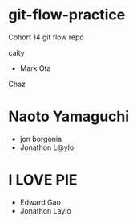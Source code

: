 # git-flow-practice
Cohort 14 git flow repo


caity




- Mark Ota


Chaz
# Naoto Yamaguchi

- jon borgonia
- Jonathon L@ylo

# I LOVE PIE

- Edward Gao
- Jonathon Laylo

